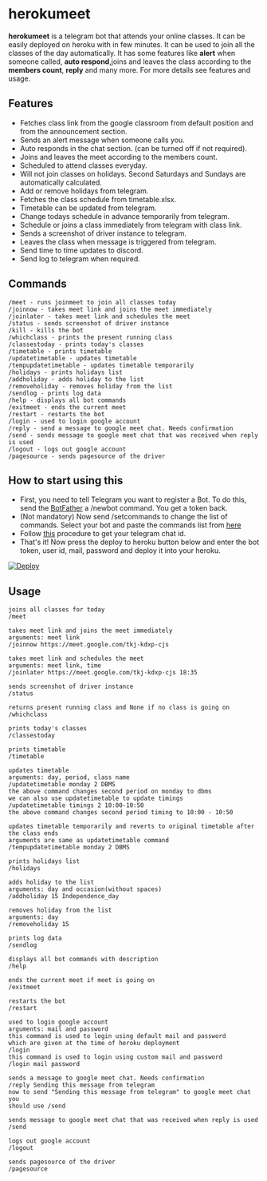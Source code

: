 # herokumeet
**herokumeet** is a telegram bot that attends your online classes. It can be easily deployed on heroku with in few minutes. It can be used to join all the classes of the day automatically. It has some features like **alert** when someone called, **auto respond**,joins and leaves the class according to the **members count**, **reply** and many more. For more details see features and usage.


## Features

- Fetches class link from the google classroom from default position and from the announcement section.
- Sends an alert message when someone calls you.
- Auto responds in the chat section. (can be turned off if not required).
- Joins and leaves the meet according to the members count.
- Scheduled to attend classes everyday. 
- Will not join classes on holidays. Second Saturdays and Sundays are automatically calculated.
- Add or remove holidays from telegram.
- Fetches the class schedule from timetable.xlsx.
- Timetable can be updated from telegram.
- Change todays schedule in advance temporarily from telegram.
- Schedule or joins a class immediately from telegram with class link.
- Sends a screenshot of driver instance to telegram.
- Leaves the class when message is triggered from telegram.
- Send time to time updates to discord.
- Send log to telegram when required.

## Commands

```
/meet - runs joinmeet to join all classes today
/joinnow - takes meet link and joins the meet immediately
/joinlater - takes meet link and schedules the meet
/status - sends screenshot of driver instance
/kill - kills the bot
/whichclass - prints the present running class
/classestoday - prints today's classes
/timetable - prints timetable
/updatetimetable - updates timetable
/tempupdatetimetable - updates timetable temporarily
/holidays - prints holidays list
/addholiday - adds holiday to the list
/removeholiday - removes holiday from the list
/sendlog - prints log data
/help - displays all bot commands
/exitmeet - ends the current meet
/restart - restarts the bot 
/login - used to login google account
/reply - send a message to google meet chat. Needs confirmation 
/send - sends message to google meet chat that was received when reply is used
/logout - logs out google account
/pagesource - sends pagesource of the driver
```

## How to start using this

- First, you need to tell Telegram you want to register a Bot. To do this, send the [BotFather](https://t.me/botfather) a /newbot command. You get a token back.
- (Not mandatory) Now send /setcommands to change the list of commands. Select your bot and paste the commands list from [here](https://github.com/koteshrv/herokumeet/blob/main/telegrambotcommands.txt)
- Follow [this](https://stackoverflow.com/questions/32683992/find-out-my-own-user-id-for-sending-a-message-with-telegram-api#answers) procedure to get your telegram chat id.
- That's it! Now press the deploy to heroku button below and enter the bot token, user id, mail, password and deploy it into your heroku.

[![Deploy](https://www.herokucdn.com/deploy/button.svg)](https://heroku.com/deploy)

## Usage

```
joins all classes for today 
/meet 

takes meet link and joins the meet immediately
arguments: meet link
/joinnow https://meet.google.com/tkj-kdxp-cjs 

takes meet link and schedules the meet
arguments: meet link, time
/joinlater https://meet.google.com/tkj-kdxp-cjs 18:35

sends screenshot of driver instance
/status

returns present running class and None if no class is going on
/whichclass 

prints today's classes
/classestoday

prints timetable
/timetable

updates timetable
arguments: day, period, class name
/updatetimetable monday 2 DBMS
the above command changes second period on monday to dbms
we can also use updatetimetable to update timings
/updatetimetable timings 2 10:00-10:50
the above command changes second period timing to 10:00 - 10:50

updates timetable temporarily and reverts to original timetable after the class ends
arguments are same as updatetimetable command
/tempupdatetimetable monday 2 DBMS 

prints holidays list
/holidays

adds holiday to the list
arguments: day and occasion(without spaces)
/addholiday 15 Independence_day

removes holiday from the list
arguments: day
/removeholiday 15 

prints log data
/sendlog

displays all bot commands with description
/help

ends the current meet if meet is going on
/exitmeet

restarts the bot 
/restart

used to login google account
arguments: mail and password
this command is used to login using default mail and password
which are given at the time of heroku deployment
/login 
this command is used to login using custom mail and password
/login mail password

sends a message to google meet chat. Needs confirmation 
/reply Sending this message from telegram
now to send "Sending this message from telegram" to google meet chat you
should use /send

sends message to google meet chat that was received when reply is used
/send

logs out google account
/logout

sends pagesource of the driver
/pagesource 
```
